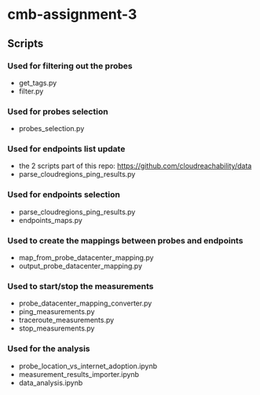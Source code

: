 # cmb-assignment-3

## Scripts

### Used for filtering out the probes

- get_tags.py
- filter.py

### Used for probes selection

- probes_selection.py

### Used for endpoints list update

- the 2 scripts part of this repo:
    https://github.com/cloudreachability/data
- parse_cloudregions_ping_results.py

### Used for endpoints selection

- parse_cloudregions_ping_results.py
- endpoints_maps.py

### Used to create the mappings between probes and endpoints

- map_from_probe_datacenter_mapping.py
- output_probe_datacenter_mapping.py

### Used to start/stop the measurements

- probe_datacenter_mapping_converter.py
- ping_measurements.py
- traceroute_measurements.py
- stop_measurements.py

### Used for the analysis

- probe_location_vs_internet_adoption.ipynb
- measurement_results_importer.ipynb
- data_analysis.ipynb
